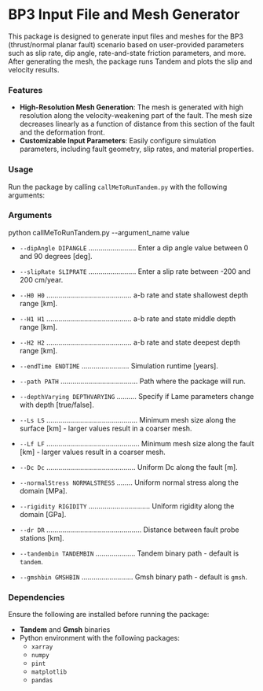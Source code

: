 # BP3 Input File and Mesh Generator

This package is designed to generate input files and meshes for the BP3 (thrust/normal planar fault) scenario based on user-provided parameters such as slip rate, dip angle, rate-and-state friction parameters, and more. After generating the mesh, the package runs Tandem and plots the slip and velocity results.

### Features

- **High-Resolution Mesh Generation**: The mesh is generated with high resolution along the velocity-weakening part of the fault. The mesh size decreases linearly as a function of distance from this section of the fault and the deformation front.
- **Customizable Input Parameters**: Easily configure simulation parameters, including fault geometry, slip rates, and material properties.

### Usage

Run the package by calling `callMeToRunTandem.py` with the following arguments:

### Arguments

python callMeToRunTandem.py --argument_name value

- `--dipAngle DIPANGLE` ........................ Enter a dip angle value between 0 and 90 degrees [deg].

- `--slipRate SLIPRATE` ........................ Enter a slip rate between -200 and 200 cm/year.

- `--H0 H0` ........................................... a-b rate and state shallowest depth range [km].

- `--H1 H1` ........................................... a-b rate and state middle depth range [km].

- `--H2 H2` ........................................... a-b rate and state deepest depth range [km].

- `--endTime ENDTIME` ........................ Simulation runtime [years].

- `--path PATH` ....................................... Path where the package will run.

- `--depthVarying DEPTHVARYING` .......... Specify if Lame parameters change with depth [true/false].

- `--Ls LS` .............................................. Minimum mesh size along the surface [km] - larger values result in a coarser mesh.

- `--Lf LF` ............................................... Minimum mesh size along the fault [km] - larger values result in a coarser mesh.

- `--Dc Dc` ............................................. Uniform Dc along the fault [m].

- `--normalStress NORMALSTRESS` ........ Uniform normal stress along the domain [MPa].

- `--rigidity RIGIDITY` ............................... Uniform rigidity along the domain [GPa].

- `--dr DR` ................................................ Distance between fault probe stations [km].

- `--tandembin TANDEMBIN` .................... Tandem binary path - default is `tandem`.

- `--gmshbin GMSHBIN` .......................... Gmsh binary path - default is `gmsh`.

### Dependencies

Ensure the following are installed before running the package:

- **Tandem** and **Gmsh** binaries
- Python environment with the following packages:
  - `xarray`
  - `numpy`
  - `pint`
  - `matplotlib`
  - `pandas`
